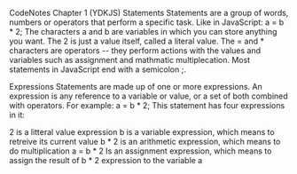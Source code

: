 CodeNotes
Chapter 1 (YDKJS)
Statements
Statements are a group of words, numbers or operators that perform a specific task. Like in JavaScript:
a = b * 2;
The characters a and b are variables in which you can store anything you want.
The 2 is just a value itself, called a literal value.
The = and * characters are operators -- they perform actions with the values and variables such as assignment and mathmatic multiplecation.
Most statements in JavaScript end with a semicolon ;.

Expressions
Statements are made up of one or more expressions. An expression is any reference to a variable or value, or a set of both combined with operators.
For example:
a = b * 2;
This statement has four expressions in it:

2 is a litteral value expression
b is a variable expression, which means to retreive its current value
b * 2 is an arithmetic expression, which means to do multiplication
a = b * 2 Is an assignment expression, which means to assign the result of b * 2 expression to the variable a